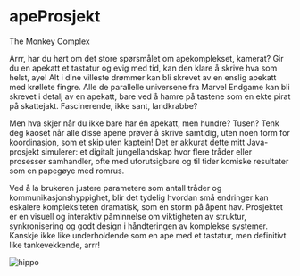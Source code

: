 # apeProsjekt
The Monkey Complex

Arrr, har du hørt om det store spørsmålet om apekomplekset, kamerat? Gir du en apekatt et tastatur og evig med tid, kan den klare å skrive hva som helst, aye! Alt i dine villeste drømmer kan bli skrevet av en enslig apekatt med krøllete fingre. Alle de parallelle universene fra Marvel Endgame kan bli skrevet i detalj av en apekatt, bare ved å hamre på tastene som en ekte pirat på skattejakt. Fascinerende, ikke sant, landkrabbe?

Men hva skjer når du ikke bare har én apekatt, men hundre? Tusen? Tenk deg kaoset når alle disse apene prøver å skrive samtidig, uten noen form for koordinasjon, som et skip uten kaptein! Det er akkurat dette mitt Java-prosjekt simulerer: et digitalt jungellandskap hvor flere tråder eller prosesser samhandler, ofte med uforutsigbare og til tider komiske resultater som en papegøye med romrus.

Ved å la brukeren justere parametere som antall tråder og kommunikasjonshyppighet, blir det tydelig hvordan små endringer kan eskalere kompleksiteten dramatisk, som en storm på åpent hav. Prosjektet er en visuell og interaktiv påminnelse om viktigheten av struktur, synkronisering og godt design i håndteringen av komplekse systemer. Kanskje ikke like underholdende som en ape med et tastatur, men definitivt like tankevekkende, arrr!

![hippo](https://giphy.com/gifs/playmobil-pirate-pirates-talklikeapirateday-Lp4LTraj2QNeV1b6BL)

